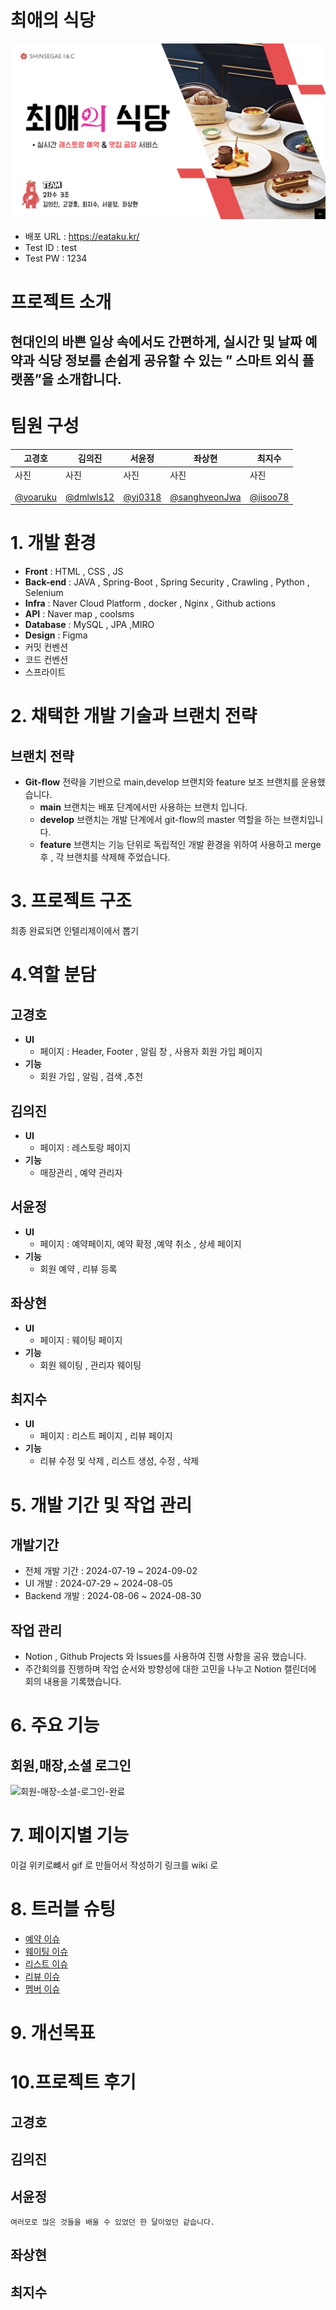 # 최애의 식당
![Project Introduction](readmeImages/intro.png)
- 배포 URL :  https://eataku.kr/
- Test ID : test
- Test PW : 1234


# 프로젝트 소개

## 현대인의 바쁜 일상 속에서도 간편하게, 실시간 및 날짜 예약과 식당 정보를 손쉽게 공유할 수 있는 ” 스마트 외식 플랫폼”을 소개합니다.

# 팀원 구성

| 고경호                        | 김의진                        | 서윤정                       | 좌상현                                                            | 최지수                       |
|----------------------------|----------------------------|---------------------------|----------------------------------------------------------------|---------------------------|
| 사진 <br/><br/> [@yoaruku](https://github.com/yoaruku) | 사진<br/><br/> [@dmlwls12](https://github.com/dmlwls12) | 사진  <br/><br/>[@yj0318](https://github.com/yj0318) | 사진 <br/><br/> [@sanghyeonJwa](https://github.com/sanghyeonJwa) | 사진<br/><br/> [@jisoo78](https://github.com/jisoo78) |




# 1. 개발 환경

- **Front** : HTML , CSS , JS
- **Back-end** : JAVA , Spring-Boot , Spring Security , Crawling , Python , Selenium
- **Infra** : Naver Cloud Platform , docker , Nginx , Github actions
- **API** : Naver map , coolsms
- **Database** : MySQL , JPA ,MIRO
- **Design** : Figma
- 커밋 컨벤션
- 코드 컨벤션
- 스프라이트

# 2. 채택한 개발 기술과 브랜치 전략



## 브랜치 전략


- **Git-flow** 전략을 기반으로 main,develop 브랜치와 feature 보조 브랜치를 운용했습니다.
  - **main** 브랜치는 배포 단계에서만 사용하는 브랜치 입니다.
  - **develop** 브랜치는 개발 단계에서 git-flow의 master 역할을 하는 브랜치입니다.
  - **feature** 브랜치는 기능 단위로 독립적인 개발 환경을 위하여 사용하고 merge 후 , 각 브랜치를 삭제해 주었습니다.


# 3. 프로젝트 구조


최종 완료되면   인텔리제이에서 뽑기


# 4.역할 분담

## 고경호
- **UI**
  - 페이지 : Header, Footer , 알림 창 , 사용자 회원 가입 페이지
- **기능**
  - 회원 가입 , 알림 , 검색 ,추천
  

## 김의진

- **UI**
    - 페이지 : 레스토랑  페이지 
- **기능**
    - 매장관리 , 예약 관리자 


## 서윤정

- **UI**
    - 페이지 : 예약페이지, 예약 확정 ,예약 취소 , 상세 페이지
- **기능**
    -  회원 예약 , 리뷰 등록 

## 좌상현

- **UI**
  - 페이지 : 웨이팅 페이지
- **기능**
  - 회원 웨이팅 , 관리자 웨이팅


## 최지수

- **UI**
    - 페이지 : 리스트 페이지 , 리뷰 페이지
- **기능**
    - 리뷰 수정 및 삭제 , 리스트 생성, 수정 , 삭제


# 5. 개발 기간 및 작업 관리

## 개발기간

- 전체 개발 기간 : 2024-07-19 ~ 2024-09-02
- UI 개발 : 2024-07-29 ~ 2024-08-05
- Backend 개발 : 2024-08-06 ~ 2024-08-30

## 작업 관리

- Notion , Github Projects 와 Issues를 사용하여 진행 사항을 공유 했습니다.
- 주간회의를 진행하며 작업 순서와 방향성에 대한 고민을 나누고 Notion 캘린더에 회의 내용을 기록했습니다.


# 6. 주요 기능
## 회원,매장,소셜 로그인
![회원-매장-소셜-로그인-완료](readmeImages/회원-매장-소셜-로그인-완료.gif)



# 7. 페이지별 기능


이걸 위키로뺴서 gif 로 만들어서 작성하기 링크를 wiki 로


# 8. 트러블 슈팅

- [예약 이슈](https://github.com/ssg-240304-java2/final-oshi-no-restaurant/wiki/%EC%98%88%EC%95%BD-%EC%9D%B4%EC%8A%88) 
- [웨이팅 이슈](https://github.com/ssg-240304-java2/final-oshi-no-restaurant/wiki/%EC%9B%A8%EC%9D%B4%ED%8C%85-%EC%9D%B4%EC%8A%88)
- [리스트 이슈](https://github.com/ssg-240304-java2/final-oshi-no-restaurant/wiki/%EB%A6%AC%EC%8A%A4%ED%8A%B8-%EC%9D%B4%EC%8A%88)
- [리뷰 이슈](https://github.com/ssg-240304-java2/final-oshi-no-restaurant/wiki/%EB%A6%AC%EB%B7%B0-%EC%9D%B4%EC%8A%88)
- [멤버 이슈](https://github.com/ssg-240304-java2/final-oshi-no-restaurant/wiki/%EB%A9%A4%EB%B2%84-%EC%9D%B4%EC%8A%88)


# 9. 개선목표

# 10.프로젝트 후기

## 고경호



## 김의진




## 서윤정

    여러모로 많은 것들을 배울 수 있었던 한 달이었던 같습니다. 



## 좌상현




## 최지수












